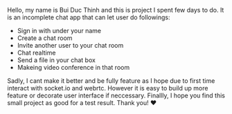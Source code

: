 Hello, my name is Bui Duc Thinh and this is project I spent few days to do.
It is an incomplete chat app that can let user do followings:
-  Sign in with under your name
-  Create a chat room
- Invite another user to your chat room
- Chat realtime
- Send a file in your chat box
- Makeing video conference in that room

Sadly, I cant make it better and be fully feature as I hope due to first time interact with socket.io and webrtc. However it is easy to build up more feature or decorate user interface if neccessary.
Finallly, I hope you find this small project as good for a test result. Thank you! ❤️
